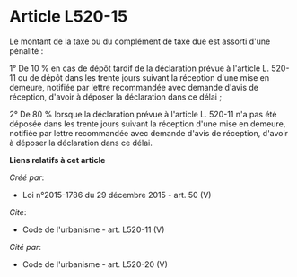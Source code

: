 # Article L520-15

Le montant de la taxe ou du complément de taxe due est assorti d'une pénalité : 

1° De 10 % en cas de dépôt tardif de la déclaration prévue à l'article L. 520-11 ou de dépôt dans les trente jours suivant la
réception d'une mise en demeure, notifiée par lettre recommandée avec demande d'avis de réception, d'avoir à déposer la
déclaration dans ce délai ; 

2° De 80 % lorsque la déclaration prévue à l'article L. 520-11 n'a pas été déposée dans les trente jours suivant la réception
d'une mise en demeure, notifiée par lettre recommandée avec demande d'avis de réception, d'avoir à déposer la déclaration
dans ce délai.

**Liens relatifs à cet article**

_Créé par_:

  - Loi n°2015-1786 du 29 décembre 2015 - art. 50 (V)

_Cite_:

  - Code de l'urbanisme - art. L520-11 (V)

_Cité par_:

  - Code de l'urbanisme - art. L520-20 (V)
